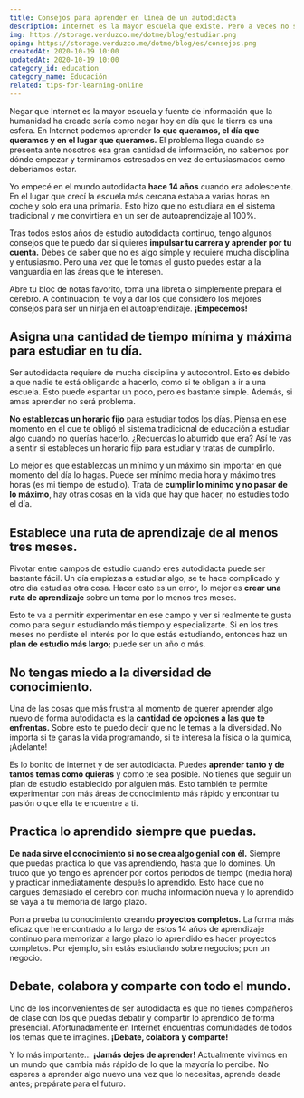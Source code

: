 ```yaml
---
title: Consejos para aprender en línea de un autodidacta
description: Internet es la mayor escuela que existe. Pero a veces no sabemos por dónde empezar. ¿Quieres ser mejor autodidacta?
img: https://storage.verduzco.me/dotme/blog/estudiar.png
opimg: https://storage.verduzco.me/dotme/blog/es/consejos.png
createdAt: 2020-10-19 10:00
updatedAt: 2020-10-19 10:00
category_id: education
category_name: Educación
related: tips-for-learning-online
---
```


Negar que Internet es la mayor escuela y fuente de información que la humanidad ha creado sería como negar hoy en día que la tierra es una esfera. En Internet podemos aprender **lo que queramos, el día que queramos y en el lugar que queramos.** El problema llega cuando se presenta ante nosotros esa gran cantidad de información, no sabemos por dónde empezar y terminamos estresados en vez de entusiasmados como deberíamos estar. 

Yo empecé en el mundo autodidacta **hace 14 años** cuando era adolescente. En el lugar que crecí la escuela más cercana estaba a varias horas en coche y solo era una primaria. Esto hizo que no estudiara en el sistema tradicional y me convirtiera en un ser de autoaprendizaje al 100%. 

Tras todos estos años de estudio autodidacta continuo, tengo algunos consejos que te puedo dar si quieres **impulsar tu carrera y aprender por tu cuenta.** Debes de saber que no es algo simple y requiere mucha disciplina y entusiasmo. Pero una vez que le tomas el gusto puedes estar a la vanguardia en las áreas que te interesen. 

Abre tu bloc de notas favorito, toma una libreta o simplemente prepara el cerebro. A continuación, te voy a dar los que considero los mejores consejos para ser un ninja en el autoaprendizaje. **¡Empecemos!**

## Asigna una cantidad de tiempo mínima y máxima para estudiar en tu día. 

Ser autodidacta requiere de mucha disciplina y autocontrol. Esto es debido a que nadie te está obligando a hacerlo, como si te obligan a ir a una escuela. Esto puede espantar un poco, pero es bastante simple. Además, si amas aprender no será problema. 

**No establezcas un horario fijo** para estudiar todos los días. Piensa en ese momento en el que te obligó el sistema tradicional de educación a estudiar algo cuando no querías hacerlo. ¿Recuerdas lo aburrido que era? Así te vas a sentir si estableces un horario fijo para estudiar y tratas de cumplirlo. 

Lo mejor es que establezcas un mínimo y un máximo sin importar en qué momento del día lo hagas. Puede ser mínimo media hora y máximo tres horas (es mi tiempo de estudio). Trata de **cumplir lo mínimo y no pasar de lo máximo**, hay otras cosas en la vida que hay que hacer, no estudies todo el día. 

## Establece una ruta de aprendizaje de al menos tres meses. 

Pivotar entre campos de estudio cuando eres autodidacta puede ser bastante fácil. Un día empiezas a estudiar algo, se te hace complicado y otro día estudias otra cosa. Hacer esto es un error, lo mejor es **crear una ruta de aprendizaje** sobre un tema por lo menos tres meses. 

Esto te va a permitir experimentar en ese campo y ver si realmente te gusta como para seguir estudiando más tiempo y especializarte. Si en los tres meses no perdiste el interés por lo que estás estudiando, entonces haz un **plan de estudio más largo;** puede ser un año o más. 

## No tengas miedo a la diversidad de conocimiento. 

Una de las cosas que más frustra al momento de querer aprender algo nuevo de forma autodidacta es la **cantidad de opciones a las que te enfrentas.** Sobre esto te puedo decir que no le temas a la diversidad. No importa si te ganas la vida programando, si te interesa la física o la química, ¡Adelante! 

Es lo bonito de internet y de ser autodidacta. Puedes **aprender tanto y de tantos temas como quieras** y como te sea posible. No tienes que seguir un plan de estudio establecido por alguien más. Esto también te permite experimentar con más áreas de conocimiento más rápido y encontrar tu pasión o que ella te encuentre a ti. 

## Practica lo aprendido siempre que puedas. 

**De nada sirve el conocimiento si no se crea algo genial con él.** Siempre que puedas practica lo que vas aprendiendo, hasta que lo domines. Un truco que yo tengo es aprender por cortos periodos de tiempo (media hora) y practicar inmediatamente después lo aprendido. Esto hace que no cargues demasiado el cerebro con mucha información nueva y lo aprendido se vaya a tu memoria de largo plazo. 

Pon a prueba tu conocimiento creando **proyectos completos.** La forma más eficaz que he encontrado a lo largo de estos 14 años de aprendizaje continuo para memorizar a largo plazo lo aprendido es hacer proyectos completos. Por ejemplo, sin estás estudiando sobre negocios; pon un negocio. 

## Debate, colabora y comparte con todo el mundo. 

Uno de los inconvenientes de ser autodidacta es que no tienes compañeros de clase con los que puedas debatir y compartir lo aprendido de forma presencial. Afortunadamente en Internet encuentras comunidades de todos los temas que te imagines. **¡Debate, colabora y comparte!**

Y lo más importante... **¡Jamás dejes de aprender!** Actualmente vivimos en un mundo que cambia más rápido de lo que la mayoría lo percibe. No esperes a aprender algo nuevo una vez que lo necesitas, aprende desde antes; prepárate para el futuro. 